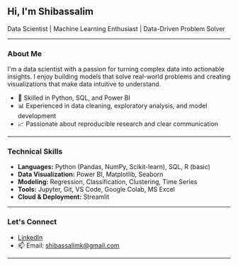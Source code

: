 ## Hi, I'm Shibassalim

Data Scientist | Machine Learning Enthusiast | Data-Driven Problem Solver

---

### About Me

I'm a data scientist with a passion for turning complex data into actionable insights. I enjoy building models that solve real-world problems and creating visualizations that make data intuitive to understand.

- 🧪 Skilled in Python, SQL, and Power BI
- 📊 Experienced in data cleaning, exploratory analysis, and model development
- 📈 Passionate about reproducible research and clear communication
  

---

### Technical Skills

- **Languages:** Python (Pandas, NumPy, Scikit-learn), SQL, R (basic)
- **Data Visualization:** Power BI, Matplotlib, Seaborn
- **Modeling:** Regression, Classification, Clustering, Time Series
- **Tools:** Jupyter, Git, VS Code, Google Colab, MS Excel
- **Cloud & Deployment:** Streamlit

---



### Let's Connect

- [LinkedIn](www.linkedin.com/in/shiba-ssalim-89717a2b2)
- 📫 Email: shibassalimk@gmail.com

---


